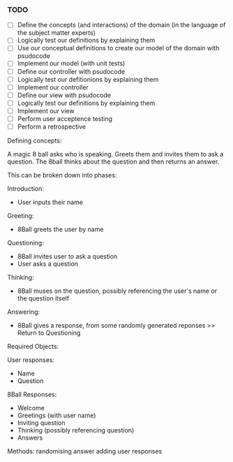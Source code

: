 ### TODO

- [ ] Define the concepts (and interactions) of the domain (in the language of the subject matter experts)
- [ ] Logically test our definitions by explaining them
- [ ] Use our conceptual definitions to create our model of the domain with psudocode
- [ ] Implement our model (with unit tests)
- [ ] Define our controller with psudocode
- [ ] Logically test our defitionions by explaining them
- [ ] Implement our controller
- [ ] Define our view with psudocode
- [ ] Logically test our definitions by explaining them
- [ ] Implement our view
- [ ] Perform user acceptence testing
- [ ] Perform a retrospective

Defining concepts:

A magic 8 ball asks who is speaking. Greets them and invites them to ask a question. The 8ball thinks about the question and then returns an answer.

This can be broken down into phases:

Introduction:

- User inputs their name

Greeting:

- 8Ball greets the user by name

Questioning:

- 8Ball invites user to ask a question
- User asks a question

Thinking:

- 8Ball muses on the question, possibly referencing the user's name or the question itself

Answering:

- 8Ball gives a response, from some randomly generated reponses >> Return to Questioning

Required Objects:

User responses:

- Name
- Question

8Ball Responses:

- Welcome
- Greetings (with user name)
- Inviting question
- Thinking (possibly referencing question)
- Answers

Methods:
randomising answer
adding user responses
